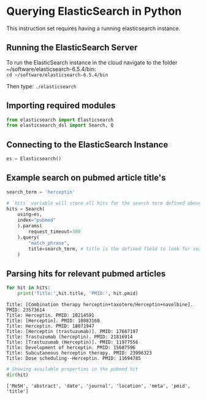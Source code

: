 
# Querying ElasticSearch in Python

This instruction set requires having a running elasticsearch instance. 

## Running the ElasticSearch Server
To run the ElasticSearch instance in the cloud navigate to the folder ~/software/elasticsearch-6.5.4/bin:  
`cd ~/software/elasticsearch-6.5.4/bin`  

Then type: `./elasticsearch`


## Importing required modules


```python
from elasticsearch import Elasticsearch
from elasticsearch_dsl import Search, Q
```

## Connecting to the ElasticSearch Instance


```python
es = Elasticsearch()
```

## Example search on pubmed article title's


```python
search_term = 'herceptin'

# `hits` variable will store all hits for the search term defined above
hits = Search(
    using=es,
    index="pubmed"
    ).params(
        request_timeout=300
    ).query(
        "match_phrase",
        title=search_term, # title is the defined field to look for search term in, can be modified to abstract/date/etc.
    )

```

## Parsing hits for relevant pubmed articles


```python
for hit in hits:
    print('Title:',hit.title, 'PMID:', hit.pmid)

```

    Title: [Combination therapy herceptin+taxotere/Herceptin+navelbine]. PMID: 23573614
    Title: Herceptin. PMID: 10214591
    Title: [Herceptin]. PMID: 10883160
    Title: Herceptin. PMID: 18071947
    Title: [Herceptin (trastuzumab)]. PMID: 17687197
    Title: Trastuzumab (herceptin). PMID: 21816914
    Title: [Trastuzumab (Herceptin)]. PMID: 11977556
    Title: Development of herceptin. PMID: 15687596
    Title: Subcutaneous herceptin therapy. PMID: 23996323
    Title: Dose scheduling--Herceptin. PMID: 11694785



```python
# Showing available properties in the pubmed hit
dir(hit)
```




    ['MeSH', 'abstract', 'date', 'journal', 'location', 'meta', 'pmid', 'title']



